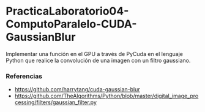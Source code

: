 # PracticaLaboratorio04-ComputoParalelo-CUDA-GaussianBlur
Implementar una función en el GPU a través de PyCuda en el lenguaje Python que realice la convolución de una imagen con un filtro gaussiano.
### Referencias
- https://github.com/harrytang/cuda-gaussian-blur
- https://github.com/TheAlgorithms/Python/blob/master/digital_image_processing/filters/gaussian_filter.py
